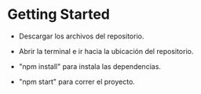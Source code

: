 
# Getting Started

* Descargar los archivos del repositorio.
+ Abrir la terminal e ir hacia la ubicación del repositorio.
* "npm install" para instala las dependencias.

* "npm start" para correr el proyecto.
